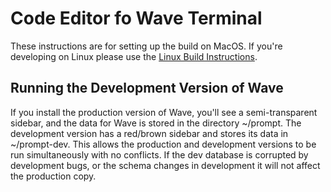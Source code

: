 # Code Editor fo Wave Terminal

These instructions are for setting up the build on MacOS.
If you're developing on Linux please use the [Linux Build Instructions](./build-linux.md).

## Running the Development Version of Wave

If you install the production version of Wave, you'll see a semi-transparent sidebar, and the data for Wave is stored in the directory ~/prompt. The development version has a red/brown sidebar and stores its data in ~/prompt-dev. This allows the production and development versions to be run simultaneously with no conflicts. If the dev database is corrupted by development bugs, or the schema changes in development it will not affect the production copy.
